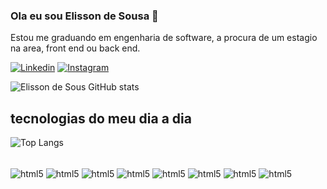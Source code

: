 ### Ola  eu sou Elisson de Sousa 🚀
Estou me graduando em engenharia de software, a procura de um estagio na area, front end ou back end.


[![Linkedin](https://img.shields.io/badge/LinkedIn-0077B5?style=for-the-badge&logo=linkedin&logoColor=white)](https://www.linkedin.com/in/elisson-sousa-dos-sntos-6234b9209/)
[![Instagram](https://img.shields.io/badge/Instagram-E4405F?style=for-the-badge&logo=instagram&logoColor=white)](https://www.instagram.com/elissondesousa123/)

![Elisson de Sous GitHub stats](https://github-readme-stats.vercel.app/api?username=ElissondeSous&show_icons=true&theme=onedark)

## tecnologias do meu dia a dia 
![Top Langs](https://github-readme-stats.vercel.app/api/top-langs/?username=ElissondeSous&)
<div style = "display:inline_block"></br>
  <img align="center" alt="html5" src="https://img.shields.io/badge/HTML5-E34F26?style=for-the-badge&logo=html5&logoColor=white" />
  <img align="center" alt="html5" src="https://img.shields.io/badge/CSS3-1572B6?style=for-the-badge&logo=css3&logoColor=white" />
  <img align="center" alt="html5" src="https://img.shields.io/badge/JavaScript-F7DF1E?style=for-the-badge&logo=javascript&logoColor=black"/>
  <img align="center" alt="html5" src="https://img.shields.io/badge/React-20232A?style=for-the-badge&logo=react&logoColor=61DAFB"/>
  <img align="center" alt="html5" src="https://img.shields.io/badge/Tailwind_CSS-38B2AC?style=for-the-badge&logo=tailwind-css&logoColor=white"/>
  <img align="center" alt="html5" src="https://img.shields.io/badge/Java-ED8B00?style=for-the-badge&logo=openjdk&logoColor=white"/>
  <img align="center" alt="html5" src="https://img.shields.io/badge/PHP-777BB4?style=for-the-badge&logo=php&logoColor=white"/>
  <img align="center" alt="html5" src="https://img.shields.io/badge/PostgreSQL-316192?style=for-the-badge&logo=postgresql&logoColor=white"/>
</div>



